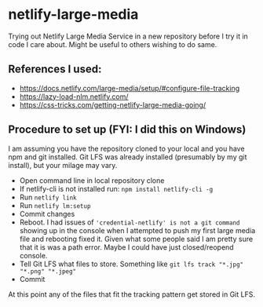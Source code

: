 # netlify-large-media
Trying out Netlify Large Media Service in a new repository before I try it in code I care about. Might be useful to others wishing to do same.

## References I used:
- https://docs.netlify.com/large-media/setup/#configure-file-tracking
- https://lazy-load-nlm.netlify.com/
- https://css-tricks.com/getting-netlify-large-media-going/

## Procedure to set up (FYI: I did this on Windows)

I am assuming you have the repository cloned to your local and you have npm and git installed. Git LFS was already installed (presumably by my git install), but your milage may vary.

- Open command line in local repository clone
- If netlify-cli is not installed run: `npm install netlify-cli -g`
- Run `netlify link`
- Run `netlify lm:setup`
- Commit changes
- Reboot. I had issues of `'credential-netlify' is not a git command` showing up in the console when I attempted to push my first large media file and rebooting fixed it. Given what some people said I am pretty sure that it is was a path error. Maybe I could have just closed/reopend console. 
- Tell Git LFS what files to store. Something like `git lfs track "*.jpg" "*.png" "*.jpeg"`
- Commit

At this point any of the files that fit the tracking pattern get stored in Git LFS.